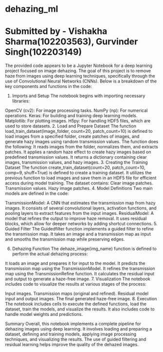 # dehazing_ml

# Submitted by - Vishakha Sharma(102203563), Gurvinder Singh(102203149)

The provided code appears to be a Jupyter Notebook for a deep learning project focused on image dehazing. The goal of this project is to remove haze from images using deep learning techniques, specifically through the use of Convolutional Neural Networks (CNNs). Below is a breakdown of the key components and functions in the code:

1. Imports and Setup
The notebook begins with importing necessary libraries:

OpenCV (cv2): For image processing tasks.
NumPy (np): For numerical operations.
Keras: For building and training deep learning models.
Matplotlib: For plotting images.
H5py: For handling HDF5 files, which are used to store datasets.
2. Load and Prepare Dataset
The function load_train_dataset(image_folder, count=20, patch_count=10) is defined to load images from a specified folder, create patches of images, and generate hazy images using random transmission values. The function does the following:
It reads images from the folder, normalizes them, and extracts patches.
It applies a random haze effect to create hazy images based on predefined transmission values.
It returns a dictionary containing clear images, transmission values, and hazy images.
3. Creating the Training Dataset
The function create_train_dataset(count=20, patch_count=10, comp=9, shuff=True) is defined to create a training dataset. It utilizes the previous function to load images and save them in an HDF5 file for efficient access during model training. The dataset contains:
Clear image patches.
Transmission values.
Hazy image patches.
4. Model Definitions
Two main models are defined in the code:

TransmissionModel: A CNN that estimates the transmission map from hazy images. It consists of several convolutional layers, activation functions, and pooling layers to extract features from the input images.
ResidualModel: A model that refines the output to improve haze removal. It uses residual blocks, which allow for deeper networks by adding shortcut connections.
5. Guided Filter
The Guidedfilter function implements a guided filter to refine the transmission map. It takes an image and a transmission map as input and smooths the transmission map while preserving edges.

6. Dehazing Function
The dehaze_image(img_name) function is defined to perform the actual dehazing process:

It loads an image and prepares it for input to the model.
It predicts the transmission map using the TransmissionModel.
It refines the transmission map using the TransmissionRefine function.
It calculates the residual input and output to generate a haze-free image.
7. Visualization
The notebook includes code to visualize the results at various stages of the process:

Input images.
Transmission maps (original and refined).
Residual model input and output images.
The final generated haze-free image.
8. Execution
The notebook includes cells to execute the defined functions, load the dataset, train the models, and visualize the results. It also includes code to handle model weights and predictions.

Summary
Overall, this notebook implements a complete pipeline for dehazing images using deep learning. It involves loading and preparing a dataset, defining and training models, applying image processing techniques, and visualizing the results. The use of guided filtering and residual learning helps improve the quality of the dehazed images.

